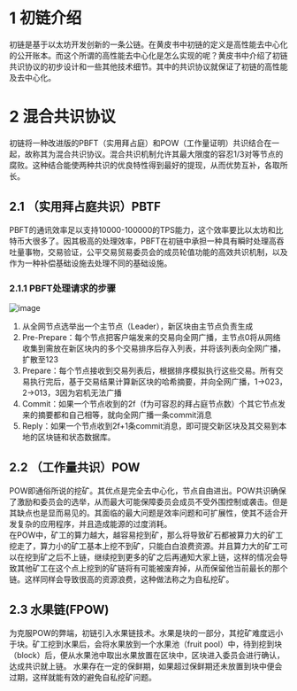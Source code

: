 # 1 初链介绍
初链是基于以太坊开发创新的一条公链。在黄皮书中初链的定义是高性能去中心化的公开账本。而这个所谓的高性能去中心化是怎么实现的呢？黄皮书中介绍了初链共识协议的初步设计和一些其他技术细节。其中的共识协议就保证了初链的高性能及去中心化。
# 2 混合共识协议
初链将一种改进版的PBFT（实用拜占庭）和POW（工作量证明）共识结合在一起，故称其为混合共识协议。混合共识机制允许其最大限度的容忍1/3对等节点的腐败。这种结合能使两种共识的优良特性得到最好的提现，从而优势互补，各取所长。
## 2.1 （实用拜占庭共识）PBTF
PBFT的通讯效率足以支持10000-100000的TPS能力，这个效率要比以太坊和比特币大很多了。因其极高的处理效率，PBFT在初链中承担一种具有瞬时处理高吞吐量事物，交易验证，公平交易贸易委员会的成员轮值功能的高效共识机制，以及作为一种补偿基础设施去处理不同的基础设施。
### 2.1.1 PBFT处理请求的步骤
![image](https://note.youdao.com/yws/api/personal/file/39ADB1C31A6C47C386BFC339EB34DC22?method=download&shareKey=97b9399a1222b208748f784a2aa60ed7)
1. 从全网节点选举出一个主节点（Leader），新区块由主节点负责生成
1. Pre-Prepare：每个节点把客户端发来的交易向全网广播，主节点0将从网络收集到需放在新区块内的多个交易排序后存入列表，并将该列表向全网广播，扩散至123
1. Prepare：每个节点接收到交易列表后，根据排序模拟执行这些交易。所有交易执行完后，基于交易结果计算新区块的哈希摘要，并向全网广播，1->023，2->013，3因为宕机无法广播
1. Commit：如果一个节点收到的2f（f为可容忍的拜占庭节点数）个其它节点发来的摘要都和自己相等，就向全网广播一条commit消息
1. Reply：如果一个节点收到2f+1条commit消息，即可提交新区块及其交易到本地的区块链和状态数据库。
## 2.2 （工作量共识）POW
POW即通俗所说的挖矿。其优点是完全去中心化，节点自由进出。POW共识确保了激励和委员会的选举，从而最大可能保障委员会成员不受外围控制或袭击。但是其缺点也是显而易见的。其面临的最大问题是效率问题和可扩展性，使其不适合开发复杂的应用程序，并且造成能源的过度消耗。  
在POW中，矿工的算力越大，越容易挖到矿，那么将导致矿石都被算力大的矿工挖走了，算力小的矿工基本上挖不到矿，只能白白浪费资源。并且算力大的矿工可以在挖到矿之后不上链，继续挖到更多的矿之后再通知大家上链，这样的情况会导致其他矿工在这个点上挖到的矿链将有可能被废弃掉，从而保留他当前最长的那个链。这样同样会导致很高的资源浪费，这种做法称之为自私挖矿。
## 2.3 水果链(FPOW)
为克服POW的弊端，初链引入水果链技术。水果是块的一部分，其挖矿难度远小于块。矿工挖到水果后，会将水果放到一个水果池（fruit pool）中，待到挖到块（block）后，便从水果池中取出水果放置在区块中，区块进入委员会进行确认，达成共识就上链。
水果存在一定的保鲜期，如果超过保鲜期还未放置到块中便会过期，这样就能有效的避免自私挖矿问题。
